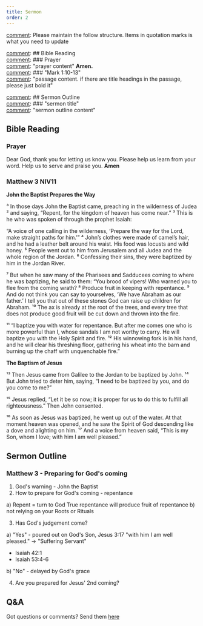 ```yaml
---
title: Sermon 
order: 2
---
```


[comment]: Please maintain the follow structure. Items in quotation marks is what you need to update

[comment]: ## Bible Reading  
[comment]: ### Prayer  
[comment]: "prayer content"  **Amen.**  
[comment]:  ### "Mark 1:10-13"  
[comment]: "passage content. if there are title headings in the passage, please just bold it"  

[comment]: ## Sermon Outline  
[comment]: ### "sermon title"  
[comment]: "sermon outline content"  

[comment]: ------------------------------------------------------------------------------------
## Bible Reading
### Prayer
Dear God, thank you for letting us know you. Please help us learn from your word. Help us to serve and praise you. **Amen**

### Matthew 3 NIV11
**John the Baptist Prepares the Way**

³ In those days John the Baptist came, preaching in the wilderness of Judea ² and saying, “Repent, for the kingdom of heaven has come near.” ³ This is he who was spoken of through the prophet Isaiah:

“A voice of one calling in the wilderness,
‘Prepare the way for the Lord,
make straight paths for him.’” 
⁴ John’s clothes were made of camel’s hair, and he had a leather belt around his waist. His food was locusts and wild honey. ⁵ People went out to him from Jerusalem and all Judea and the whole region of the Jordan. ⁶ Confessing their sins, they were baptized by him in the Jordan River.

⁷ But when he saw many of the Pharisees and Sadducees coming to where he was baptizing, he said to them: “You brood of vipers! Who warned you to flee from the coming wrath? ⁸ Produce fruit in keeping with repentance. ⁹ And do not think you can say to yourselves, ‘We have Abraham as our father.’ I tell you that out of these stones God can raise up children for Abraham. ¹⁰ The ax is already at the root of the trees, and every tree that does not produce good fruit will be cut down and thrown into the fire.

¹¹ “I baptize you with water for repentance. But after me comes one who is more powerful than I, whose sandals I am not worthy to carry. He will baptize you with the Holy Spirit and fire. ¹² His winnowing fork is in his hand, and he will clear his threshing floor, gathering his wheat into the barn and burning up the chaff with unquenchable fire.”

**The Baptism of Jesus**

¹³ Then Jesus came from Galilee to the Jordan to be baptized by John. ¹⁴ But John tried to deter him, saying, “I need to be baptized by you, and do you come to me?”

¹⁵ Jesus replied, “Let it be so now; it is proper for us to do this to fulfill all righteousness.” Then John consented.

¹⁶ As soon as Jesus was baptized, he went up out of the water. At that moment heaven was opened, and he saw the Spirit of God descending like a dove and alighting on him. ¹⁷ And a voice from heaven said, “This is my Son, whom I love; with him I am well pleased.”

## Sermon Outline
### Matthew 3 - Preparing for God's coming
1. God's warning - John the Baptist
2. How to prepare for God's coming - repentance

a) Repent = turn to God
True repentance will produce fruit of repentance
b) not relying on your Roots or Rituals

3. Has God's judgement come?

a) "Yes" - poured out on God's Son, Jesus
3:17 "with him I am well pleased." -> "Suffering Servant"
* Isaiah 42:1
* Isaiah 53:4-6

b) "No" - delayed by God's grace

4. Are you prepared for Jesus' 2nd coming?


## Q&A
Got questions or comments? Send them [here](https://tinyurl.com/SGHACQuestionsAnswers)
